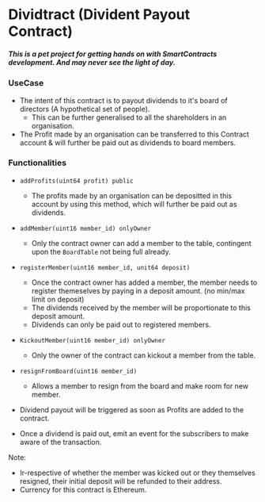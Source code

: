 # Dividtract (Divident Payout Contract)
##### This is a pet project for getting hands on with SmartContracts development. And may never see the light of day.


### UseCase

- The intent of this contract is to payout dividends to it's board of directors (A hypothetical set of people).
  - This can be further generalised to all the shareholders in an organisation.
- The Profit made by an organisation can be transferred to this Contract account & will further be paid out as dividends to board members.


### Functionalities

- `addProfits(uint64 profit) public`
  - The profits made by an organisation can be depositted in this account by using this method, which will further be paid out as dividends.

- `addMember(uint16 member_id) onlyOwner`
  - Only the contract owner can add a member to the table, contingent upon the `BoardTable` not being full already.

- `registerMember(uint16 member_id, unit64 deposit)`
  - Once the contract owner has added a member, the member needs to register themeselves by paying in a deposit amount. (no min/max limit on deposit)
  - The dividends received by the member will be proportionate to this deposit amount.
  - Dividends can only be paid out to registered members.

- `KickoutMember(uint16 member_id) onlyOwner`
  - Only the owner of the contract can kickout a member from the table.

- `resignFromBoard(uint16 member_id)`
   - Allows a member to resign from the board and make room for new member.

- Dividend payout will be triggered as soon as Profits are added to the contract.
- Once a dividend is paid out, emit an event for the subscribers to make aware of the transaction.


Note: 
- Ir-respective of whether the member was kicked out or they themselves resigned, their initial deposit will be refunded to their address.
- Currency for this contract is Ethereum.

